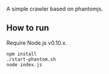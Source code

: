 A simple crawler based on phantomjs.

## How to run

Require Node.js v0.10.x.

```
npm install 
./start-phantom.sh
node index.js
```
